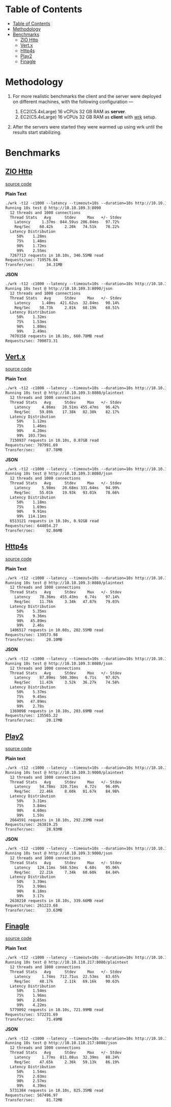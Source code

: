 # Table of Contents

- [Table of Contents](#table-of-contents)
- [Methodology](#methodology)
- [Benchmarks](#benchmarks)
  - [ZIO Http](#zio-http)
  - [Vert.x](#vertx)
  - [Http4s](#http4s)
  - [Play2](#play2)
  - [Finagle](#finagle)

# Methodology

1. For more realistic benchmarks the client and the server were deployed on different machines, with the following configuration —

   1. EC2(C5.4xLarge) 16 vCPUs 32 GB RAM as **server**.
   1. EC2(C5.4xLarge) 16 vCPUs 32 GB RAM as **client** with [wrk] setup.

1. After the servers were started they were warmed up using wrk until the results start stabilizing.

[wrk]: https://github.com/wg/wrk

# Benchmarks

## [ZIO Http](https://github.com/dream11/zio-http)

[source code](https://github.com/dream11/zio-http/tree/master/example/src/main/scala/HelloWorldAdvanced.Scala)

**Plain Text**

```dtd
./wrk -t12 -c1000 --latency --timeout=10s --duration=10s http://10.10.105.8:8090/text
Running 10s test @ http://10.10.109.3:8090
  12 threads and 1000 connections
  Thread Stats   Avg      Stdev     Max   +/- Stdev
    Latency     1.37ms  844.59us 206.84ms   97.72%
    Req/Sec    60.42k     2.20k   74.51k    70.22%
  Latency Distribution
     50%    1.28ms
     75%    1.48ms
     90%    1.72ms
     99%    2.55ms
  7267713 requests in 10.10s, 346.55MB read
Requests/sec: 719576.04
Transfer/sec:     34.31MB
```

**JSON**

```dtd
./wrk -t12 -c1000 --latency --timeout=10s --duration=10s http://10.10.105.8:8090/json
Running 10s test @ http://10.10.109.3:8090/json
  12 threads and 1000 connections
  Thread Stats   Avg      Stdev     Max   +/- Stdev
    Latency     1.40ms  421.62us  32.84ms   90.14%
    Req/Sec    58.73k     2.81k   68.19k    68.51%
  Latency Distribution
     50%    1.32ms
     75%    1.53ms
     90%    1.80ms
     99%    2.49ms
  7070158 requests in 10.10s, 660.78MB read
Requests/sec: 700073.31
```

## [Vert.x](https://vertx.io/)

[source code](https://github.com/TechEmpower/FrameworkBenchmarks/tree/master/frameworks/Scala/vertx-web-scala)

**Plain Text**

```dtd
./wrk -t12 -c1000 --latency --timeout=10s --duration=10s http://10.10.109.3:8080/plaintext
Running 10s test @ http://10.10.109.3:8080/plaintext
  12 threads and 1000 connections
  Thread Stats   Avg      Stdev     Max   +/- Stdev
    Latency     4.86ms   20.51ms 455.47ms   96.42%
    Req/Sec    59.89k    17.38k   82.30k    82.17%
  Latency Distribution
     50%    1.12ms
     75%    1.46ms
     90%    4.20ms
     99%  103.73ms
  7150937 requests in 10.10s, 0.87GB read
Requests/sec: 707991.69
Transfer/sec:     87.78MB
```

**JSON**

```dtd
./wrk -t12 -c1000 --latency --timeout=10s --duration=10s http://10.10.109.3:8080/json
Running 10s test @ http://10.10.109.3:8080/json
  12 threads and 1000 connections
  Thread Stats   Avg      Stdev     Max   +/- Stdev
    Latency     5.98ms   20.68ms 331.64ms   94.99%
    Req/Sec    55.01k    19.93k   93.01k    78.66%
  Latency Distribution
     50%    1.18ms
     75%    1.69ms
     90%    9.91ms
     99%  114.11ms
  6513121 requests in 10.10s, 0.92GB read
Requests/sec: 644854.27
Transfer/sec:     92.86MB
```

## [Http4s](https://github.com/http4s/http4s)

[source code](https://github.com/TechEmpower/FrameworkBenchmarks/tree/master/frameworks/Scala/http4s)

**Plain Text**

```dtd
./wrk -t12 -c1000 --latency --timeout=10s --duration=10s http://10.10.109.3:8080/plaintext
Running 10s test @ http://10.10.109.3:8080/plaintext
  12 threads and 1000 connections
  Thread Stats   Avg      Stdev     Max   +/- Stdev
    Latency    78.36ms  455.43ms   6.74s    97.14%
    Req/Sec    11.76k     3.34k   47.87k    79.03%
  Latency Distribution
     50%    5.35ms
     75%    9.36ms
     90%   45.89ms
     99%    2.46s
  1406517 requests in 10.08s, 202.55MB read
Requests/sec: 139573.98
Transfer/sec:     20.10MB
```

**JSON**

```dtd
./wrk -t12 -c1000 --latency --timeout=10s --duration=10s http://10.10.109.3:8080/json
Running 10s test @ http://10.10.109.3:8080/json
  12 threads and 1000 connections
  Thread Stats   Avg      Stdev     Max   +/- Stdev
    Latency    87.89ms  500.30ms   6.71s    97.02%
    Req/Sec    11.43k     3.52k   36.27k    74.58%
  Latency Distribution
     50%    5.37ms
     75%    9.45ms
     90%   47.89ms
     99%    2.78s
  1369098 requests in 10.10s, 203.69MB read
Requests/sec: 135565.22
Transfer/sec:     20.17MB
```

## [Play2](https://www.playframework.com/documentation/2.8.x/ScalaHome)

[source code](https://github.com/TechEmpower/FrameworkBenchmarks/tree/master/frameworks/Scala/play2-scala)

**Plain text**

```dtd
./wrk -t12 -c1000 --latency --timeout=10s --duration=10s http://10.10.109.3:9000/plaintext
Running 10s test @ http://10.10.109.3:9000/plaintext
  12 threads and 1000 connections
  Thread Stats   Avg      Stdev     Max   +/- Stdev
    Latency    54.78ms  320.71ms   6.72s    96.49%
    Req/Sec    22.46k     8.60k   81.67k    84.98%
  Latency Distribution
     50%    3.31ms
     75%    3.84ms
     90%    4.60ms
     99%    1.59s
  2664591 requests in 10.10s, 292.23MB read
Requests/sec: 263819.25
Transfer/sec:     28.93MB
```

**JSON**

```dtd
./wrk -t12 -c1000 --latency --timeout=10s --duration=10s http://10.10.109.3:9000/json
Running 10s test @ http://10.10.109.3:9000/json
  12 threads and 1000 connections
  Thread Stats   Avg      Stdev     Max   +/- Stdev
    Latency   124.11ms  568.53ms   6.68s    95.06%
    Req/Sec    22.21k     7.34k   60.60k    84.84%
  Latency Distribution
     50%    3.39ms
     75%    3.99ms
     90%    8.18ms
     99%    3.17s
  2638210 requests in 10.10s, 339.66MB read
Requests/sec: 261223.68
Transfer/sec:     33.63MB
```

## [Finagle](https://twitter.github.io/finagle/)

[source code](https://github.com/TechEmpower/FrameworkBenchmarks/tree/master/frameworks/Scala/finagle)

**Plain Text**

```dtd
./wrk -t12 -c1000 --latency --timeout=10s --duration=10s http://10.10.110.217:8080/plaintext
Running 10s test @ http://10.10.110.217:8080/plaintext
  12 threads and 1000 connections
  Thread Stats   Avg      Stdev     Max   +/- Stdev
    Latency     1.74ms  712.71us  22.53ms   83.65%
    Req/Sec    48.17k     2.11k   69.16k    90.63%
  Latency Distribution
     50%    1.54ms
     75%    1.96ms
     90%    2.65ms
     99%    4.22ms
  5779092 requests in 10.10s, 721.99MB read
Requests/sec: 572231.69
Transfer/sec:     71.49MB
```

**JSON**

```dtd
./wrk -t12 -c1000 --latency --timeout=10s --duration=10s http://10.10.110.217:8080/json
Running 10s test @ http://10.10.110.217:8080/json
  12 threads and 1000 connections
  Thread Stats   Avg      Stdev     Max   +/- Stdev
    Latency     1.77ms  811.08us  32.39ms   88.24%
    Req/Sec    47.65k     2.36k   59.13k    86.19%
  Latency Distribution
     50%    1.54ms
     75%    2.03ms
     90%    2.57ms
     99%    4.39ms
  5731384 requests in 10.10s, 825.35MB read
Requests/sec: 567496.97
Transfer/sec:     81.72MB
```

